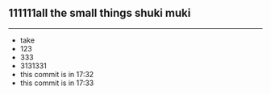 111111all the small things
shuki muki
-------
-------
* take 
* 123
* 333
* 3131331
* this commit is in 17:32
* this commit is in 17:33
